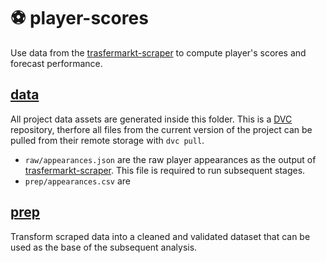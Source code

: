 # :soccer: player-scores
Use data from the [trasfermarkt-scraper](https://github.com/dcaribou/transfermarkt-scraper) to compute player's scores and forecast performance.

## [data](data)
All project data assets are generated inside this folder. This is a [DVC](https://dvc.org/) repository, therfore all files from the current version of the project can be pulled from their remote storage with `dvc pull`.

 * `raw/appearances.json` are the raw player appearances as the output of [trasfermarkt-scraper](https://github.com/dcaribou/transfermarkt-scraper). This file is required to run subsequent stages.
 * `prep/appearances.csv` are 

## [prep](prep)
Transform scraped data into a cleaned and validated dataset that can be used
as the base of the subsequent analysis.
